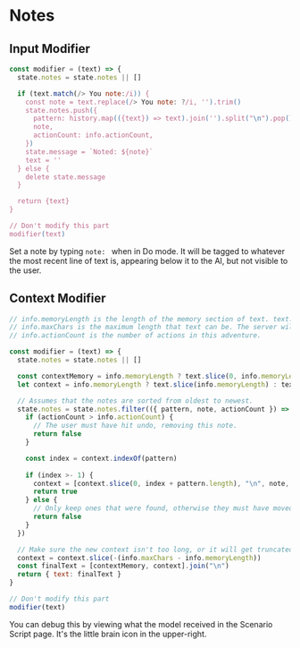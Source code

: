 # Notes

## Input Modifier

```js
const modifier = (text) => {
  state.notes = state.notes || []

  if (text.match(/> You note:/i)) {
    const note = text.replace(/> You note: ?/i, '').trim()
    state.notes.push({
      pattern: history.map(({text}) => text).join('').split("\n").pop(),
      note,
      actionCount: info.actionCount,
    })
    state.message = `Noted: ${note}`
    text = ''
  } else {
    delete state.message
  }

  return {text}
}

// Don't modify this part
modifier(text)
```

Set a note by typing `note: ` when in Do mode. It will be tagged to whatever the most recent line of text is, appearing below it to the AI, but not visible to the user.

## Context Modifier

```js
// info.memoryLength is the length of the memory section of text. text.slice(0, info.memoryLength) will be the memory.
// info.maxChars is the maximum length that text can be. The server will truncate text to this length. 
// info.actionCount is the number of actions in this adventure.

const modifier = (text) => {
  state.notes = state.notes || []

  const contextMemory = info.memoryLength ? text.slice(0, info.memoryLength) : ''
  let context = info.memoryLength ? text.slice(info.memoryLength) : text

  // Assumes that the notes are sorted from oldest to newest.
  state.notes = state.notes.filter(({ pattern, note, actionCount }) => {
    if (actionCount > info.actionCount) {
      // The user must have hit undo, removing this note.
      return false
    }

    const index = context.indexOf(pattern)
    
    if (index >- 1) {
      context = [context.slice(0, index + pattern.length), "\n", note, context.slice(index + pattern.length)].join('')
      return true
    } else {
      // Only keep ones that were found, otherwise they must have moved out of the history window.
      return false
    }
  })

  // Make sure the new context isn't too long, or it will get truncated by the server.
  context = context.slice(-(info.maxChars - info.memoryLength))
  const finalText = [contextMemory, context].join("\n")
  return { text: finalText }
}

// Don't modify this part
modifier(text)
```

You can debug this by viewing what the model received in the Scenario Script page. It's the little brain icon in the upper-right.
